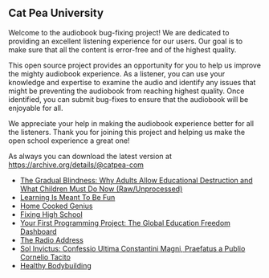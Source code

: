 Cat Pea University
---

Welcome to the audiobook bug-fixing project! We are dedicated to providing an excellent listening experience for our users. Our goal is to make sure that all the content is error-free and of the highest quality.

This open source project provides an opportunity for you to help us improve the mighty audiobook experience. As a listener, you can use your knowledge and expertise to examine the audio and identify any issues that might be preventing the audiobook from reaching highest quality. Once identified, you can submit bug-fixes to ensure that the audiobook will be enjoyable for all.

We appreciate your help in making the audiobook experience better for all the listeners. Thank you for joining this project and helping us make the open school experience a great one!

As always you can download the latest version at https://archive.org/details/@catpea-com

- [The Gradual Blindness: Why Adults Allow Educational Destruction and What Children Must Do Now (Raw/Unprocessed)](docs/poem-2022.mp3)
- [Learning Is Meant To Be Fun](docs/poem-2021.mp3)
- [Home Cooked Genius](docs/poem-2020.mp3)
- [Fixing High School](docs/poem-2019.mp3)
- [Your First Programming Project: The Global Education Freedom Dashboard](docs/poem-2018.mp3)
- [The Radio Address](docs/poem-2017.mp3)
- [Sol Invictus: Confessio Ultima Constantini Magni, Praefatus a Publio Cornelio Tacito](docs/poem-2016.mp3)
- [Healthy Bodybuilding](docs/poem-2015.mp3)

